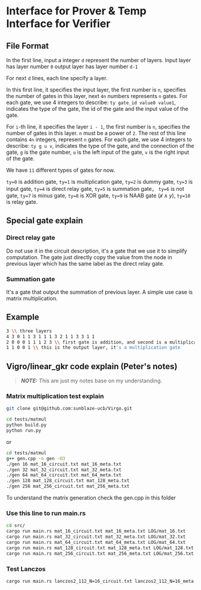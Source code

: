 # Interface for Prover & Temp Interface for Verifier

## File Format

In the first line, input a integer `d` represent the number of layers.
Input layer has layer number `0` output layer has layer number `d-1`

For next `d` lines, each line specify a layer.

In this first line, it specifies the input layer, the first number is `n`, specifies the number of gates in this layer, next `4n` numbers represents `n` gates. For each gate, we use 4 integers to describe: `ty gate_id value0 value1`, indicates the type of the gate, the id of the gate and the input value of the gate.

For `i`-th line, it specifies the layer `i - 1`, the first number is `n`, specifies the number of gates in this layer. `n` must be a power of `2`.
The rest of this line contains `4n` integers, represent `n` gates. For each gate, we use 4 integers to describe: `ty g u v`, indicates the type of the gate, and the connection of the gate, `g` is the gate number, `u` is the left input of the gate, `v` is the right input of the gate.

We have `11` different types of gates for now.

`ty=0` is addition gate, `ty=1` is multiplication gate, `ty=2` is dummy gate, `ty=3` is input gate, `ty=4` is direct relay gate, `ty=5` is summation gate， `ty=6` is not gate, `ty=7` is minus gate, `ty=8` is XOR gate, `ty=9` is NAAB gate ($\not x \land y$), `ty=10` is relay gate.

## Special gate explain

### Direct relay gate

Do not use it in the circuit description, it's a gate that we use it to simplify computation. The gate just directly copy the value from the node in previous layer which has the same label as the direct relay gate.

### Summation gate

It's a gate that output the summation of previous layer. A simple use case is matrix multiplication.

## Example

```bash
3 \\ three layers
4 3 0 1 1 3 1 1 1 3 2 1 1 3 3 1 1
2 0 0 0 1 1 1 2 3 \\ first gate is addition, and second is a multiplication
1 1 0 0 1 \\ this is the output layer, it's a multiplication gate
```

## Vigro/linear_gkr code explain (Peter's notes)

> **_NOTE:_**  This are just my notes base on my understanding.

### Matrix multiplication test explain

```bash
git clone git@github.com:sunblaze-ucb/Virgo.git
```

```bash
cd tests/matmul
python build.py
python run.py
```

or

```bash
cd tests/matmul
g++ gen.cpp -o gen -O3
./gen 16 mat_16_circuit.txt mat_16_meta.txt
./gen 32 mat_32_circuit.txt mat_32_meta.txt
./gen 64 mat_64_circuit.txt mat_64_meta.txt
./gen 128 mat_128_circuit.txt mat_128_meta.txt
./gen 256 mat_256_circuit.txt mat_256_meta.txt
```

To understand the matrix generation check the gen.cpp in this folder

### Use this line to run main.rs

```bash
cd src/
cargo run main.rs mat_16_circuit.txt mat_16_meta.txt LOG/mat_16.txt
cargo run main.rs mat_32_circuit.txt mat_32_meta.txt LOG/mat_32.txt
cargo run main.rs mat_64_circuit.txt mat_64_meta.txt LOG/mat_64.txt
cargo run main.rs mat_128_circuit.txt mat_128_meta.txt LOG/mat_128.txt
cargo run main.rs mat_256_circuit.txt mat_256_meta.txt LOG/mat_256.txt
```

### Test Lanczos

```bash
cargo run main.rs lanczos2_112_N=16_circuit.txt lanczos2_112_N=16_meta.txt LOG/lanczos2_112_N=16.txt
```